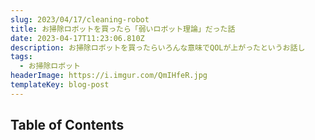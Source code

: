 ```yaml
---
slug: 2023/04/17/cleaning-robot
title: お掃除ロボットを買ったら「弱いロボット理論」だった話
date: 2023-04-17T11:23:06.810Z
description: お掃除ロボットを買ったらいろんな意味でQOLが上がったというお話し
tags:
  - お掃除ロボット
headerImage: https://i.imgur.com/QmIHfeR.jpg
templateKey: blog-post
---
```

## Table of Contents

```toc

```
